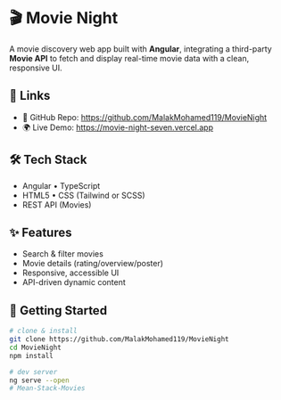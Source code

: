 # 🎬 Movie Night

A movie discovery web app built with **Angular**, integrating a third-party **Movie API** to fetch and display real-time movie data with a clean, responsive UI.

## 🔗 Links
- 📂 GitHub Repo: https://github.com/MalakMohamed119/MovieNight
- 🌍 Live Demo: https://movie-night-seven.vercel.app

## 🛠️ Tech Stack
- Angular • TypeScript
- HTML5 • CSS (Tailwind or SCSS)
- REST API (Movies)

## ✨ Features
- Search & filter movies
- Movie details (rating/overview/poster)
- Responsive, accessible UI
- API-driven dynamic content

## 🚀 Getting Started
```bash
# clone & install
git clone https://github.com/MalakMohamed119/MovieNight
cd MovieNight
npm install

# dev server
ng serve --open
#   M e a n - S t a c k - M o v i e s  
 